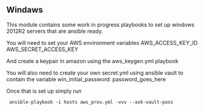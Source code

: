 
Windaws
----------------

This module contains some work in progress playbooks to set up windows 2012R2 servers
that are ansible ready. 

You will need to set your AWS environment variables
AWS_ACCESS_KEY_ID
AWS_SECRET_ACCESS_KEY

And create a keypair in amazon using the aws_keygen.yml playbook

You will also need to create your own secret.yml using ansible vault to contain the variable
win_initial_password: password_goes_here

Once that is set up simply run
 

``` 
 ansible-playbook -i hosts aws_prov.yml -vvv --ask-vault-pass
```
